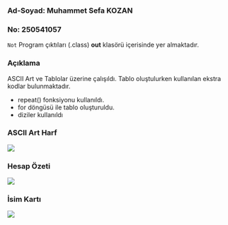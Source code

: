 ### Ad-Soyad: Muhammet Sefa KOZAN
### No: 250541057

```Not``` Program çıktıları (.class) **out** klasörü içerisinde yer almaktadır.

### Açıklama
ASCII Art ve Tablolar üzerine çalışıldı. Tablo oluştulurken kullanılan ekstra kodlar bulunmaktadır.  
- repeat() fonksiyonu kullanıldı.
- for döngüsü ile tablo oluşturuldu. 
- diziler kullanıldı

### ASCII Art Harf
![](media/AsciiArtHarf.png)

### Hesap Özeti
![](media/HesapOzeti.png)

### İsim Kartı
![](media/IsimKarti.png)